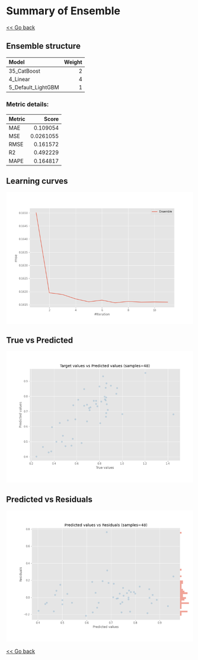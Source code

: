 # Summary of Ensemble

[<< Go back](../README.md)


## Ensemble structure
| Model              |   Weight |
|:-------------------|---------:|
| 35_CatBoost        |        2 |
| 4_Linear           |        4 |
| 5_Default_LightGBM |        1 |

### Metric details:
| Metric   |     Score |
|:---------|----------:|
| MAE      | 0.109054  |
| MSE      | 0.0261055 |
| RMSE     | 0.161572  |
| R2       | 0.492229  |
| MAPE     | 0.164817  |



## Learning curves
![Learning curves](learning_curves.png)
## True vs Predicted

![True vs Predicted](true_vs_predicted.png)


## Predicted vs Residuals

![Predicted vs Residuals](predicted_vs_residuals.png)



[<< Go back](../README.md)
